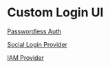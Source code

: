 # Custom Login UI

[Passwordless Auth](build-pwdless-auth/)

[Social Login Provider](build-social/)

[IAM Provider](build-idm/)
